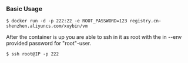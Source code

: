 ### Basic Usage
```
$ docker run -d -p 222:22 -e ROOT_PASSWORD=123 registry.cn-shenzhen.aliyuncs.com/xuybin/vm
```

After the container is up you are able to ssh in it as root with the in --env provided password for "root"-user.
```
$ ssh root@IP -p 222